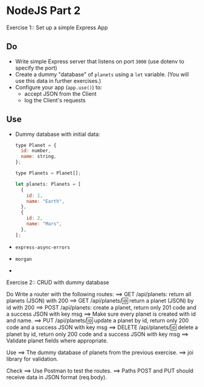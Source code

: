 # NodeJS Part 2 

Exercise 1:: Set up a simple Express App

## Do

- Write simple Express server that listens on port `3000` (use dotenv to specify the port)
- Create a dummy "database" of `planets` using a `let` variable. (You will use this data in further exercises.)
- Configure your app (`app.use()`) to:
  - accept JSON from the Client
  - log the Client's requests

## Use

- Dummy database with initial data:

  ```js
  type Planet = {
    id: number,
    name: string,
  };

  type Planets = Planet[];

  let planets: Planets = [
    {
      id: 1,
      name: "Earth",
    },
    {
      id: 2,
      name: "Mars",
    },
  ];
  ```

- `express-async-errors`
- `morgan`
- 
Exercise 2:: CRUD with dummy database

Do
Write a router with the following routes:
==> GET /api/planets: return all planets (JSON) with 200
==> GET /api/planets/:id: return a planet (JSON) by id with 200
==> POST /api/planets: create a planet, return only 201 code and a success JSON with key msg
==> Make sure every planet is created with id and name.
==> PUT /api/planets/:id: update a planet by id, return only 200 code and a success JSON with key msg
==> DELETE /api/planets/:id: delete a planet by id, return only 200 code and a success JSON with key msg
==> Validate planet fields where appropriate.

Use
==> The dummy database of planets from the previous exercise.
==> joi library for validation.

Check
==> Use Postman to test the routes.
==> Paths POST and PUT should receive data in JSON format (req.body).

